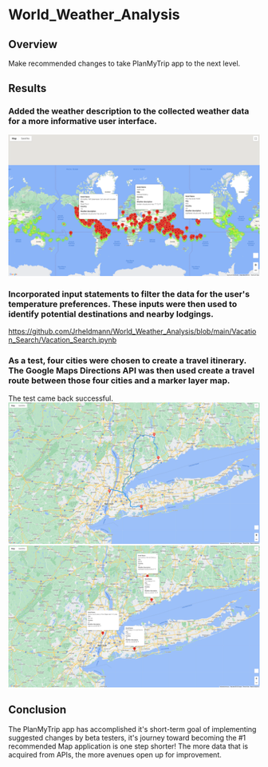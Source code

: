 # World_Weather_Analysis
## Overview
Make recommended changes to take PlanMyTrip app to the next level. 
## Results

### Added the weather description to the collected weather data for a more informative user interface.

![alt text](Vacation_Search/WeatherPy_vacation_map.png)

### Incorporated input statements to filter the data for the user's temperature preferences. These inputs were then used to identify potential destinations and nearby lodgings. 

https://github.com/Jrheldmann/World_Weather_Analysis/blob/main/Vacation_Search/Vacation_Search.ipynb

### As a test, four cities were chosen to create a travel itinerary. The Google Maps Directions API was then used create a travel route between those four cities and a marker layer map.

The test came back successful.
![alt text](Vacation_Itinerary/WeatherPy_travel_map.png)
![alt text](Vacation_Itinerary/WeatherPy_travel_map_markers.png)

## Conclusion
The PlanMyTrip app has accomplished it's short-term goal of implementing suggested changes by beta testers, it's journey toward becoming the #1 recommended Map application is one step shorter! The more data that is acquired from APIs, the more avenues open up for improvement.

